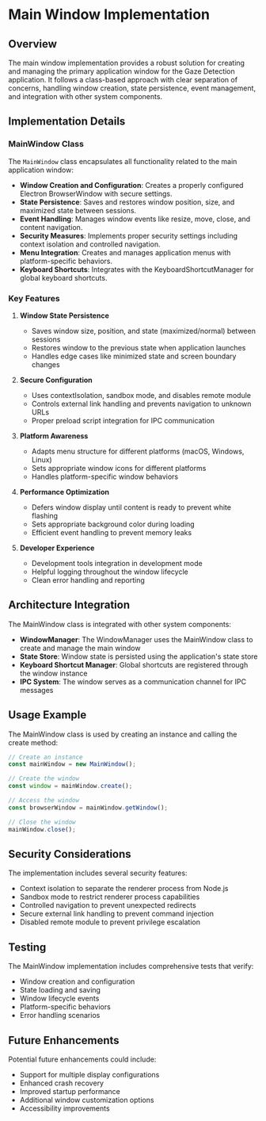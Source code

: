 # Main Window Implementation

## Overview

The main window implementation provides a robust solution for creating and managing the primary application window for the Gaze Detection application. It follows a class-based approach with clear separation of concerns, handling window creation, state persistence, event management, and integration with other system components.

## Implementation Details

### MainWindow Class

The `MainWindow` class encapsulates all functionality related to the main application window:

- **Window Creation and Configuration**: Creates a properly configured Electron BrowserWindow with secure settings.
- **State Persistence**: Saves and restores window position, size, and maximized state between sessions.
- **Event Handling**: Manages window events like resize, move, close, and content navigation.
- **Security Measures**: Implements proper security settings including context isolation and controlled navigation.
- **Menu Integration**: Creates and manages application menus with platform-specific behaviors.
- **Keyboard Shortcuts**: Integrates with the KeyboardShortcutManager for global keyboard shortcuts.

### Key Features

1. **Window State Persistence**
   - Saves window size, position, and state (maximized/normal) between sessions
   - Restores window to the previous state when application launches
   - Handles edge cases like minimized state and screen boundary changes

2. **Secure Configuration**
   - Uses contextIsolation, sandbox mode, and disables remote module
   - Controls external link handling and prevents navigation to unknown URLs
   - Proper preload script integration for IPC communication

3. **Platform Awareness**
   - Adapts menu structure for different platforms (macOS, Windows, Linux)
   - Sets appropriate window icons for different platforms
   - Handles platform-specific window behaviors

4. **Performance Optimization**
   - Defers window display until content is ready to prevent white flashing
   - Sets appropriate background color during loading
   - Efficient event handling to prevent memory leaks

5. **Developer Experience**
   - Development tools integration in development mode
   - Helpful logging throughout the window lifecycle
   - Clean error handling and reporting

## Architecture Integration

The MainWindow class is integrated with other system components:

- **WindowManager**: The WindowManager uses the MainWindow class to create and manage the main window
- **State Store**: Window state is persisted using the application's state store
- **Keyboard Shortcut Manager**: Global shortcuts are registered through the window instance
- **IPC System**: The window serves as a communication channel for IPC messages

## Usage Example

The MainWindow class is used by creating an instance and calling the create method:

```javascript
// Create an instance
const mainWindow = new MainWindow();

// Create the window
const window = mainWindow.create();

// Access the window
const browserWindow = mainWindow.getWindow();

// Close the window
mainWindow.close();
```

## Security Considerations

The implementation includes several security features:

- Context isolation to separate the renderer process from Node.js
- Sandbox mode to restrict renderer process capabilities
- Controlled navigation to prevent unexpected redirects
- Secure external link handling to prevent command injection
- Disabled remote module to prevent privilege escalation

## Testing

The MainWindow implementation includes comprehensive tests that verify:

- Window creation and configuration
- State loading and saving
- Window lifecycle events
- Platform-specific behaviors
- Error handling scenarios

## Future Enhancements

Potential future enhancements could include:

- Support for multiple display configurations
- Enhanced crash recovery
- Improved startup performance
- Additional window customization options
- Accessibility improvements
